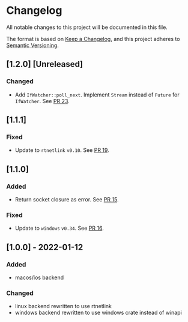 # Changelog
All notable changes to this project will be documented in this file.

The format is based on [Keep a Changelog](https://keepachangelog.com/en/1.0.0/),
and this project adheres to [Semantic Versioning](https://semver.org/spec/v2.0.0.html).

## [1.2.0] [Unreleased]

### Changed
- Add `IfWatcher::poll_next`. Implement `Stream` instead of `Future` for `IfWatcher`. See [PR 23].

[PR 23]: https://github.com/mxinden/if-watch/pull/23

## [1.1.1]

### Fixed
- Update to `rtnetlink` `v0.10`. See [PR 19].

[PR 19]: https://github.com/mxinden/if-watch/pull/19

## [1.1.0]
### Added
- Return socket closure as error. See [PR 15].

### Fixed
- Update to `windows` `v0.34`. See [PR 16].

[PR 15]: https://github.com/mxinden/if-watch/pull/15
[PR 16]: https://github.com/mxinden/if-watch/pull/16

## [1.0.0] - 2022-01-12
### Added
- macos/ios backend

### Changed
- linux backend rewritten to use rtnetlink
- windows backend rewritten to use windows crate instead of winapi
